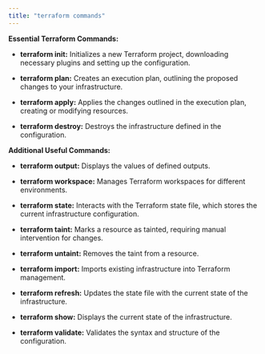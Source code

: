 ```yaml
---
title: "terraform commands"
---
```

**Essential Terraform Commands:**

*   **terraform init:** Initializes a new Terraform project, downloading necessary plugins and setting up the configuration.
    
*   **terraform plan:** Creates an execution plan, outlining the proposed changes to your infrastructure.
    
*   **terraform apply:** Applies the changes outlined in the execution plan, creating or modifying resources.
    
*   **terraform destroy:** Destroys the infrastructure defined in the configuration.
    

**Additional Useful Commands:**

*   **terraform output:** Displays the values of defined outputs.
    
*   **terraform workspace:** Manages Terraform workspaces for different environments.
    
*   **terraform state:** Interacts with the Terraform state file, which stores the current infrastructure configuration.
    
*   **terraform taint:** Marks a resource as tainted, requiring manual intervention for changes.
    
*   **terraform untaint:** Removes the taint from a resource.
    
*   **terraform import:** Imports existing infrastructure into Terraform management.
    
*   **terraform refresh:** Updates the state file with the current state of the infrastructure.
    
*   **terraform show:** Displays the current state of the infrastructure.
    
*   **terraform validate:** Validates the syntax and structure of the configuration.